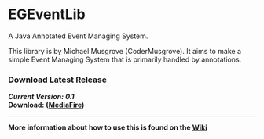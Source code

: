 EGEventLib
==========

A Java Annotated Event Managing System.

This library is by Michael Musgrove (CoderMusgrove). It aims to make a simple Event Managing System that is primarily handled by annotations.

### Download Latest Release
<em><strong>Current Version: 0.1</strong></em><br>
<strong>Download: (<a href="http://goo.gl/YtyVPW">MediaFire</a>)</strong>
<hr>
<strong>More information about how to use this is found on the <a href="https://github.com/EcrosoGames/EGEventLib/wiki">Wiki</a></strong>
